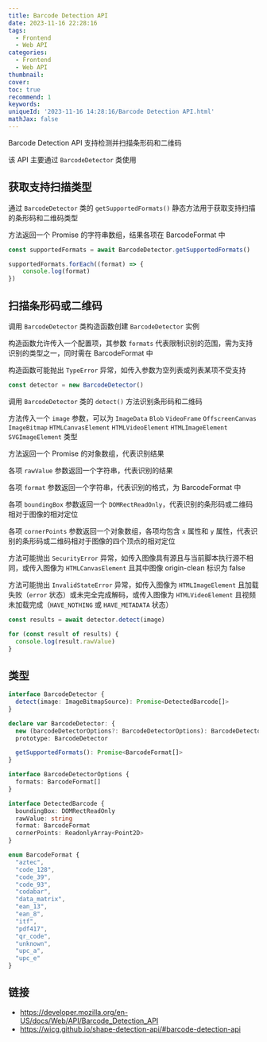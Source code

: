 ```yaml
---
title: Barcode Detection API
date: 2023-11-16 22:28:16
tags:
  - Frontend
  - Web API
categories:
  - Frontend
  - Web API
thumbnail:
cover:
toc: true
recommend: 1
keywords:
uniqueId: '2023-11-16 14:28:16/Barcode Detection API.html'
mathJax: false
---
```


Barcode Detection API 支持检测并扫描条形码和二维码

该 API 主要通过 `BarcodeDetector` 类使用

## 获取支持扫描类型

通过 `BarcodeDetector` 类的 `getSupportedFormats()` 静态方法用于获取支持扫描的条形码和二维码类型

方法返回一个 Promise 的字符串数组，结果各项在 BarcodeFormat 中

```js
const supportedFormats = await BarcodeDetector.getSupportedFormats()

supportedFormats.forEach((format) => {
    console.log(format)
})
```

## 扫描条形码或二维码

调用 `BarcodeDetector` 类构造函数创建 `BarcodeDetector` 实例

构造函数允许传入一个配置项，其参数 `formats` 代表限制识别的范围，需为支持识别的类型之一，同时需在 BarcodeFormat 中

构造函数可能抛出 `TypeError` 异常，如传入参数为空列表或列表某项不受支持

```js
const detector = new BarcodeDetector()
```

调用 `BarcodeDetector` 类的 `detect()` 方法识别条形码和二维码

方法传入一个 `image` 参数，可以为 `ImageData` `Blob` `VideoFrame` `OffscreenCanvas` `ImageBitmap` `HTMLCanvasElement` `HTMLVideoElement` `HTMLImageElement` `SVGImageElement` 类型

方法返回一个 Promise 的对象数组，代表识别结果

各项 `rawValue` 参数返回一个字符串，代表识别的结果

各项 `format` 参数返回一个字符串，代表识别的格式，为 BarcodeFormat 中

各项 `boundingBox` 参数返回一个 `DOMRectReadOnly`，代表识别的条形码或二维码相对于图像的相对定位

各项 `cornerPoints` 参数返回一个对象数组，各项均包含 `x` 属性和 `y` 属性，代表识别的条形码或二维码相对于图像的四个顶点的相对定位

方法可能抛出 `SecurityError` 异常，如传入图像具有源且与当前脚本执行源不相同，或传入图像为 `HTMLCanvasElement` 且其中图像 origin-clean 标识为 false

方法可能抛出 `InvalidStateError` 异常，如传入图像为 `HTMLImageElement` 且加载失败（`error` 状态）或未完全完成解码，或传入图像为 `HTMLVideoElement` 且视频未加载完成（`HAVE_NOTHING` 或 `HAVE_METADATA` 状态）

```js
const results = await detector.detect(image)

for (const result of results) {
  console.log(result.rawValue)
}
```

## 类型

```ts
interface BarcodeDetector {
  detect(image: ImageBitmapSource): Promise<DetectedBarcode[]>
}

declare var BarcodeDetector: {
  new (barcodeDetectorOptions?: BarcodeDetectorOptions): BarcodeDetector
  prototype: BarcodeDetector

  getSupportedFormats(): Promise<BarcodeFormat[]>
}

interface BarcodeDetectorOptions {
  formats: BarcodeFormat[]
}

interface DetectedBarcode {
  boundingBox: DOMRectReadOnly
  rawValue: string
  format: BarcodeFormat
  cornerPoints: ReadonlyArray<Point2D>
}

enum BarcodeFormat {
  "aztec",
  "code_128",
  "code_39",
  "code_93",
  "codabar",
  "data_matrix",
  "ean_13",
  "ean_8",
  "itf",
  "pdf417",
  "qr_code",
  "unknown",
  "upc_a",
  "upc_e"
}
```

## 链接

* <https://developer.mozilla.org/en-US/docs/Web/API/Barcode_Detection_API>
* <https://wicg.github.io/shape-detection-api/#barcode-detection-api>
